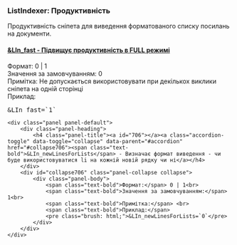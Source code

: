
<meta http-equiv="Content-Type" content="text/html; charset=utf-8">
<h3>ListIndexer: Продуктивність </h3> 
Продуктивність сніпета для виведення форматованого списку посилань на документи.	
<br>
<div class="panel-group accordion">
	<div class="panel panel-default">
		<div class="panel-heading">
			<h4 class="panel-title"><a id="705"></a><a class="accordion-toggle" data-toggle="collapse" data-parent="#accordion" href="#collapse705"><span class="text-bold">&LIn_fast</span> - Підвищує продуктивність в FULL режимі</a></h4>
		</div>
		<div id="collapse705" class="panel-collapse collapse">
			<div class="panel-body">
				<span class="text-bold">Формат:</span> 0 | 1<br>
				<span class="text-bold">Значення за замовчуванням:</span> 0<br>
				<span class="text-bold">Примітка:</span> Не допускається використовувати при декількох виклики сніпета на одній сторінці<br>
				<span class="text-bold">Приклад:</span>
				<pre class="brush: html;">&LIn_fast=`1`</pre>
			</div>
		</div>
	</div>
	
	<div class="panel panel-default">
		<div class="panel-heading">
			<h4 class="panel-title"><a id="706"></a><a class="accordion-toggle" data-toggle="collapse" data-parent="#accordion" href="#collapse706"><span class="text-bold">&LIn_newLinesForLists</span> - Визначає формат виведення - чи буде використовуватися li на кожній новій рядку чи ні</a></h4>
		</div>
		<div id="collapse706" class="panel-collapse collapse">
			<div class="panel-body">
				<span class="text-bold">Формат:</span> 0 | 1<br>
				<span class="text-bold">Значення за замовчуванням:</span> 1<br>
				<span class="text-bold">Примітка:</span> <br>
				<span class="text-bold">Приклад:</span>
				<pre class="brush: html;">&LIn_newLinesForLists=`0`</pre>
			</div>
		</div>
	</div>
</div>
